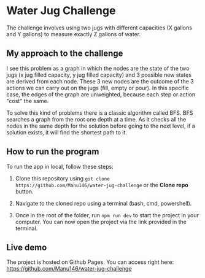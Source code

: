 # Water Jug Challenge

The challenge involves using two jugs with different capacities (X gallons and Y gallons) to measure exactly Z gallons of water.

## My approach to the challenge

I see this problem as a graph in which the nodes are the state of the two jugs (x jug filled capacity, y jug filled capacity) and 3 possible new states are derived from each node. These 3 new nodes are the outcome of the 3 actions we can carry out on the jugs (fill, empty or pour). In this specific case, the edges of the graph are unweighted, because each step or action "cost" the same.

To solve this kind of problems there is a classic algorithm called BFS. BFS searches a graph from the root one depth at a time. As it checks all the nodes in the same depth for the solution before going to the next level, if a solution exists, it will find the shortest path to it.

## How to run the program

To run the app in local, follow these steps:

1. Clone this repository using `git clone https://github.com/Manu146/water-jug-challenge` or the **Clone repo** button.

2. Navigate to the cloned repo using a terminal (bash, cmd, powershell).

3. Once in the root of the folder, run `npm run dev` to start the project in your computer. You can now open the project via the link provided in the terminal.

## Live demo

The project is hosted on Github Pages. You can access right here: https://github.com/Manu146/water-jug-challenge
